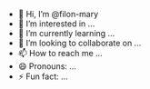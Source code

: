- 👋 Hi, I’m @filon-mary
- 👀 I’m interested in ...
- 🌱 I’m currently learning ...
- 💞️ I’m looking to collaborate on ...
- 📫 How to reach me ...
- 😄 Pronouns: ...
- ⚡ Fun fact: ...

<!---
filon-mary/filon-mary is a ✨ special ✨ repository because its `README.md` (this file) appears on your GitHub profile.
You can click the Preview link to take a look at your changes.
--->
